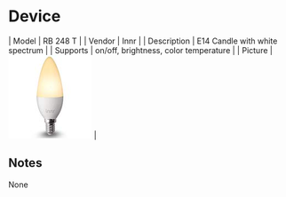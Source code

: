 
# Device

| Model | RB 248 T  |
| Vendor  | Innr  |
| Description | E14 Candle with white spectrum |
| Supports | on/off, brightness, color temperature |
| Picture | ![../images/devices/RB-248-T.jpg](../images/devices/RB-248-T.jpg) |

## Notes

None
